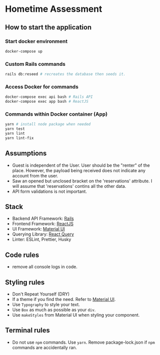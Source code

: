 # Hometime Assessment

## How to start the application

### Start docker environment

```bash
docker-compose up
```

### Custom Rails commands

```bash
rails db:reseed # recreates the database then seeds it.
```

### Access Docker for commands

```bash
docker-compose exec api bash # Rails API
docker-compose exec app bash # ReactJS
```

### Commands within Docker container (App)

```bash
yarn # install node package when needed
yarn test
yarn lint
yarn lint-fix
```

## Assumptions

- Guest is independent of the User. User should be the "renter" of the place. However, the payload being received does not indicate any account from the user.
- Saw an opened but unclosed bracket on the 'reservations' attribute. I will assume that 'reservations' contins all the other data.
- API form validations is not important.

## Stack

- Backend API Framework: [Rails](https://reactjs.org/)
- Frontend Framework: [ReactJS](https://reactjs.org/)
- UI Framework: [Material UI](https://material-ui.com/)
- Querying Library: [React Query](https://react-query.tanstack.com/)
- Linter: ESLint, Prettier, Husky

## Code rules

- remove all console logs in code.

## Styling rules

- Don't Repeat Yourself (DRY)
- If a theme if you find the need. Refer to [Material UI](https://material-ui.com/).
- Use `Typography` to style your text.
- Use `Box` as much as possible as your `div`.
- Use `makeStyles` from Material UI when styling your component.

## Terminal rules

- Do not use `npm` commands. Use `yarn`. Remove package-lock.json if `npm` commands are accidentally ran.
